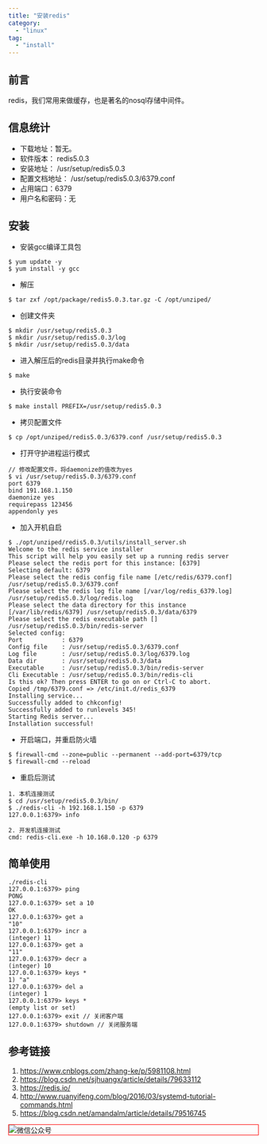 ```yaml
---
title: "安装redis"
category:
  - "linux"
tag:
  - "install"
---
```


## 前言

redis，我们常用来做缓存，也是著名的nosql存储中间件。

## 信息统计

- 下载地址：暂无。
- 软件版本： redis5.0.3
- 安装地址： /usr/setup/redis5.0.3
- 配置文档地址： /usr/setup/redis5.0.3/6379.conf
- 占用端口：6379
- 用户名和密码：无

## 安装

- 安装gcc编译工具包

```
$ yum update -y
$ yum install -y gcc
```

- 解压

```
$ tar zxf /opt/package/redis5.0.3.tar.gz -C /opt/unziped/
```

- 创建文件夹

```
$ mkdir /usr/setup/redis5.0.3
$ mkdir /usr/setup/redis5.0.3/log
$ mkdir /usr/setup/redis5.0.3/data
```

- 进入解压后的redis目录并执行make命令

```
$ make
```

- 执行安装命令

```
$ make install PREFIX=/usr/setup/redis5.0.3
```

- 拷贝配置文件

```
$ cp /opt/unziped/redis5.0.3/6379.conf /usr/setup/redis5.0.3
```

- 打开守护进程运行模式

```
// 修改配置文件，将daemonize的值改为yes
$ vi /usr/setup/redis5.0.3/6379.conf
port 6379
bind 191.168.1.150
daemonize yes
requirepass 123456
appendonly yes
```

- 加入开机自启

```
$ ./opt/unziped/redis5.0.3/utils/install_server.sh
Welcome to the redis service installer
This script will help you easily set up a running redis server
Please select the redis port for this instance: [6379]
Selecting default: 6379
Please select the redis config file name [/etc/redis/6379.conf] /usr/setup/redis5.0.3/6379.conf
Please select the redis log file name [/var/log/redis_6379.log] /usr/setup/redis5.0.3/log/redis.log
Please select the data directory for this instance [/var/lib/redis/6379] /usr/setup/redis5.0.3/data/6379
Please select the redis executable path [] /usr/setup/redis5.0.3/bin/redis-server
Selected config:
Port           : 6379
Config file    : /usr/setup/redis5.0.3/6379.conf
Log file       : /usr/setup/redis5.0.3/log/6379.log
Data dir       : /usr/setup/redis5.0.3/data
Executable     : /usr/setup/redis5.0.3/bin/redis-server
Cli Executable : /usr/setup/redis5.0.3/bin/redis-cli
Is this ok? Then press ENTER to go on or Ctrl-C to abort.
Copied /tmp/6379.conf => /etc/init.d/redis_6379
Installing service...
Successfully added to chkconfig!
Successfully added to runlevels 345!
Starting Redis server...
Installation successful!
```


- 开启端口，并重启防火墙

```
$ firewall-cmd --zone=public --permanent --add-port=6379/tcp
$ firewall-cmd --reload
```

- 重启后测试

```
1. 本机连接测试
$ cd /usr/setup/redis5.0.3/bin/
$ ./redis-cli -h 192.168.1.150 -p 6379
127.0.0.1:6379> info

2. 开发机连接测试
cmd: redis-cli.exe -h 10.168.0.120 -p 6379
```

## 简单使用

```
./redis-cli
127.0.0.1:6379> ping
PONG
127.0.0.1:6379> set a 10
OK
127.0.0.1:6379> get a
"10"
127.0.0.1:6379> incr a
(integer) 11
127.0.0.1:6379> get a
"11"
127.0.0.1:6379> decr a
(integer) 10
127.0.0.1:6379> keys *
1) "a"
127.0.0.1:6379> del a
(integer) 1
127.0.0.1:6379> keys *
(empty list or set)
127.0.0.1:6379> exit // 关闭客户端
127.0.0.1:6379> shutdown // 关闭服务端
```

## 参考链接

1. https://www.cnblogs.com/zhang-ke/p/5981108.html
2. https://blog.csdn.net/sjhuangx/article/details/79633112
3. https://redis.io/
4. http://www.ruanyifeng.com/blog/2016/03/systemd-tutorial-commands.html
5. https://blog.csdn.net/amandalm/article/details/79516745
<img style="border:1px red solid; display:block; margin:0 auto;" :src="$withBase('/qrcode.jpg')" alt="微信公众号" />
